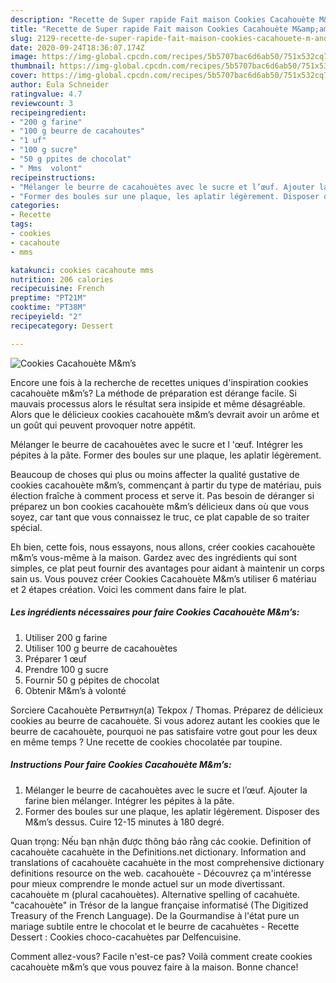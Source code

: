 ```yaml
---
description: "Recette de Super rapide Fait maison Cookies Cacahouète M&amp;amp;m’s"
title: "Recette de Super rapide Fait maison Cookies Cacahouète M&amp;amp;m’s"
slug: 2129-recette-de-super-rapide-fait-maison-cookies-cacahouete-m-and-amp-ms
date: 2020-09-24T18:36:07.174Z
image: https://img-global.cpcdn.com/recipes/5b5707bac6d6ab50/751x532cq70/cookies-cacahouete-mms-photo-principale-de-la-recette.jpg
thumbnail: https://img-global.cpcdn.com/recipes/5b5707bac6d6ab50/751x532cq70/cookies-cacahouete-mms-photo-principale-de-la-recette.jpg
cover: https://img-global.cpcdn.com/recipes/5b5707bac6d6ab50/751x532cq70/cookies-cacahouete-mms-photo-principale-de-la-recette.jpg
author: Eula Schneider
ratingvalue: 4.7
reviewcount: 3
recipeingredient:
- "200 g farine"
- "100 g beurre de cacahoutes"
- "1 uf"
- "100 g sucre"
- "50 g ppites de chocolat"
- " Mms  volont"
recipeinstructions:
- "Mélanger le beurre de cacahouètes avec le sucre et l’œuf. Ajouter la farine bien mélanger. Intégrer les pépites à la pâte."
- "Former des boules sur une plaque, les aplatir légèrement. Disposer des M&amp;m’s dessus. Cuire 12-15 minutes à 180 degré."
categories:
- Recette
tags:
- cookies
- cacahoute
- mms

katakunci: cookies cacahoute mms 
nutrition: 206 calories
recipecuisine: French
preptime: "PT21M"
cooktime: "PT38M"
recipeyield: "2"
recipecategory: Dessert

---
```



![Cookies Cacahouète M&amp;m’s](https://img-global.cpcdn.com/recipes/5b5707bac6d6ab50/751x532cq70/cookies-cacahouete-mms-photo-principale-de-la-recette.jpg)

Encore une fois à la recherche de recettes uniques d'inspiration cookies cacahouète m&amp;m’s? La méthode de préparation est dérange facile. Si mauvais processus alors le résultat sera insipide et même désagréable. Alors que le délicieux cookies cacahouète m&amp;m’s devrait avoir un arôme et un goût qui peuvent provoquer notre appétit.

Mélanger le beurre de cacahouètes avec le sucre et l &#39;œuf. Intégrer les pépites à la pâte. Former des boules sur une plaque, les aplatir légèrement.

Beaucoup de choses qui plus ou moins affecter la qualité gustative de cookies cacahouète m&amp;m’s, commençant à partir du type de matériau, puis élection fraîche à comment process et serve it. Pas besoin de déranger si préparez un bon cookies cacahouète m&amp;m’s délicieux dans où que vous soyez, car tant que vous connaissez le truc, ce plat capable de so traiter spécial.


Eh bien, cette fois, nous essayons, nous allons, créer cookies cacahouète m&amp;m’s vous-même à la maison. Gardez avec des ingrédients qui sont simples, ce plat peut fournir des avantages pour aidant à maintenir un corps sain us. Vous pouvez créer Cookies Cacahouète M&amp;m’s utiliser 6 matériau et 2 étapes création. Voici les comment dans faire le plat.

<!--inarticleads1-->

##### Les ingrédients nécessaires pour faire Cookies Cacahouète M&amp;m’s:

1. Utiliser 200 g farine
1. Utiliser 100 g beurre de cacahouètes
1. Préparer 1 œuf
1. Prendre 100 g sucre
1. Fournir 50 g pépites de chocolat
1. Obtenir  M&amp;m’s à volonté


Sorciere Cacahouète Ретвитнул(а) Tekpox / Thomas. Préparez de délicieux cookies au beurre de cacahouète. Si vous adorez autant les cookies que le beurre de cacahouète, pourquoi ne pas satisfaire votre gout pour les deux en même temps ? Une recette de cookies chocolatée par toupine. 

<!--inarticleads2-->

##### Instructions Pour faire Cookies Cacahouète M&amp;m’s:

1. Mélanger le beurre de cacahouètes avec le sucre et l’œuf. Ajouter la farine bien mélanger. Intégrer les pépites à la pâte.
1. Former des boules sur une plaque, les aplatir légèrement. Disposer des M&amp;m’s dessus. Cuire 12-15 minutes à 180 degré.


Quan trọng: Nếu bạn nhận được thông báo rằng các cookie. Definition of cacahouète cacahuète in the Definitions.net dictionary. Information and translations of cacahouète cacahuète in the most comprehensive dictionary definitions resource on the web. cacahouète - Découvrez ça m&#39;intéresse pour mieux comprendre le monde actuel sur un mode divertissant. cacahouète m (plural cacahouètes). Alternative spelling of cacahuète. &#34;cacahouète&#34; in Trésor de la langue française informatisé (The Digitized Treasury of the French Language). De la Gourmandise à l&#39;état pure un mariage subtile entre le chocolat et le beurre de cacahuètes - Recette Dessert : Cookies choco-cacahuètes par Delfencuisine. 


Comment allez-vous? Facile n'est-ce pas? Voilà comment create cookies cacahouète m&amp;m’s que vous pouvez faire à la maison. Bonne chance!
